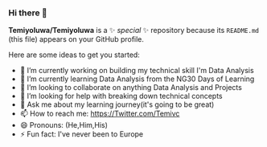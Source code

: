 ### Hi there 👋


**Temiyoluwa/Temiyoluwa** is a ✨ _special_ ✨ repository because its `README.md` (this file) appears on your GitHub profile.

Here are some ideas to get you started:

- 🔭 I’m currently working on building my technical skill I'm Data Analysis 
- 🌱 I’m currently learning Data Analysis from the NG30 Days of Learning 
- 👯 I’m looking to collaborate on anything Data Analysis and Projects 
- 🤔 I’m looking for help with breaking down technical concepts  
- 💬 Ask me about my learning journey(it's going to be great)
- 📫 How to reach me: https://Twitter.com/Temivc
- 😄 Pronouns: (He,Him,His)
- ⚡ Fun fact: I've never been to Europe


